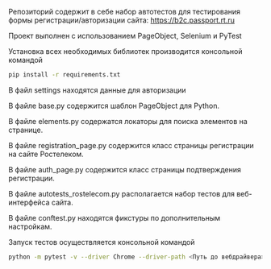 Репозиторий содержит в себе набор автотестов для тестирования формы регистрации/авторизации сайта: https://b2c.passport.rt.ru

Проект выполнен с использованием PageObject, Selenium и PyTest

Установка всех необходимых библиотек производится консольной командой

```bash
pip install -r requirements.txt
```

В файл settings находятся данные для авторизации


В файле base.py содержится шаблон PageObject для Python.

В файле elements.py содержатся локаторы для поиска элементов на странице.

В файле registration_page.py содержится класс страницы регистрации на сайте Ростелеком.

В файле auth_page.py содержится класс страницы подтверждения регистрации.

В файле autotests_rostelecom.py располагается набор тестов для веб-интерфейса сайта.

В файле conftest.py находятся фикстуры по дополнительным настройкам.

Запуск тестов осуществляется консольной командой

```bash
python -m pytest -v --driver Chrome --driver-path <Путь до вебдрайвера>\chromedriver.exe autotests_rostelecom.py
```
